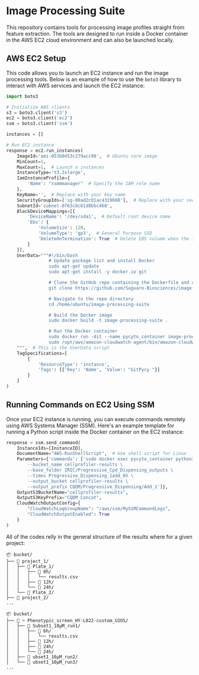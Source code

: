 # Image Processing Suite

This repository contains tools for processing image profiles straight from feature extraction. The tools are designed to run inside a Docker container in the AWS EC2 cloud environment and can also be launched locally.

## AWS EC2 Setup

This code allows you to launch an EC2 instance and run the image processing tools. Below is an example of how to use the `boto3` library to interact with AWS services and launch the EC2 instance:

```python
import boto3

# Initialize AWS clients
s3 = boto3.client('s3')
ec2 = boto3.client('ec2')
ssm = boto3.client('ssm')

instances = []

# Run EC2 instance
response = ec2.run_instances(
    ImageId='ami-053b0d53c279acc90',  # Ubuntu core image
    MinCount=1,
    MaxCount=1,  # Launch n instances
    InstanceType='t3.2xlarge',
    IamInstanceProfile={
        'Name': "ssmmmanager"  # Specify the IAM role name
    },
    KeyName='',  # Replace with your key name
    SecurityGroupIds=['sg-00ad2c01ac4319690'],  # Replace with your security group ID
    SubnetId='subnet-0f63c8c61d8bbc468',
    BlockDeviceMappings=[{
        'DeviceName': '/dev/sda1',  # Default root device name
        'Ebs': {
            'VolumeSize': 120,  
            'VolumeType': 'gp3',  # General Purpose SSD
            'DeleteOnTermination': True  # Delete EBS volume when the instance is terminated
        }
    }],
    UserData="""#!/bin/bash
                # Update package list and install Docker
                sudo apt-get update
                sudo apt-get install -y docker.io git

                # Clone the GitHub repo containing the Dockerfile and code
                git clone https://github.com/Saguaro-Biosciences/image-processing-suite.git /home/ubuntu/image-processing-suite

                # Navigate to the repo directory
                cd /home/ubuntu/image-processing-suite          

                # Build the Docker image
                sudo docker build -t image-processing-suite .

                # Run the Docker container
                sudo docker run -dit --name pycyto_container image-processing-suite
                sudo /opt/aws/amazon-cloudwatch-agent/bin/amazon-cloudwatch-agent-ctl -a fetch-config -m ec2 -c file:/opt/aws/amazon-cloudwatch-agent/bin/config.json -s
    """,  # This is the UserData script
    TagSpecifications=[
        {
            'ResourceType': 'instance',
            'Tags': [{'Key': 'Name', 'Value': "GitPycy "}]
        }
    ]
)

```

## Running Commands on EC2 Using SSM

Once your EC2 instance is running, you can execute commands remotely using AWS Systems Manager (SSM). Here's an example template for running a Python script inside the Docker container on the EC2 instance:
```python
response = ssm.send_command(
    InstanceIds=[InstanceID],
    DocumentName="AWS-RunShellScript",  # Use shell script for Linux
    Parameters={'commands': ['sudo docker exec pycyto_container python3 Pycyto_pertime.py \
        --bucket_name cellprofiler-results \
        --base_folder IRIC/Progressive_Cpd_Dispensing_outputs \
        --times Progressive_Dispensing_1add_6h \
        --output_bucket cellprofiler-results \
        --output_prefix CQDM/Progressive_Dispensing/Add_1']},
    OutputS3BucketName="cellprofiler-results",
    OutputS3KeyPrefix="CQDM_Concat",
    CloudWatchOutputConfig={
        "CloudWatchLogGroupName": "/aws/ssm/MySSMCommandLogs",
        "CloudWatchOutputEnabled": True
    }
)
```

All of the codes relly in the general structure of the results where for a given project:

```
📦 bucket/
├── 📁 project_1/
│   ├── 📁 Plate_1/
│   │   ├── 📁 0h/
│   │   │   └── results.csv
│   │   ├── 📁 12h/
│   │   └── 📁 24h/
│   └── 📁 Plate_2/
├── 📁 project_2/
...
```


```
📦 bucket/
├── 📁 ─ Phenotypic_screen_HY-L022-custom_U2OS/
│   ├── 📁 Subset1_10μM_run1/
│   │   ├── 📁 6h/
│   │   │   └── results.csv
│   │   ├── 📁 12h/
│   │   ├── 📁 24h/
│   │   └── 📁 24h/
│   ├── 📁 ubset1_10μM_run2/
│   └── 📁 ubset1_10μM_run3/    
...
```
